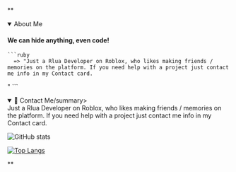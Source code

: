 **

<details open>
<summary>About Me</summary>
<p>

#### We can hide anything, even code!

    ```ruby
      => "Just a Rlua Developer on Roblox, who likes making friends / memories on the platform. If you need help with a project just contact me info in my Contact card.
"
    ```

</p>
</details>

<details open>
<summary>📨 Contact Me/summary>
<br>
 Just a Rlua Developer on Roblox, who likes making friends / memories on the platform. If you need help with a project just contact me info in my Contact card.
</details>

![GitHub stats](https://github-readme-stats.vercel.app/api?username=AuthZero&show_icons=true&theme=synthwave)

[![Top Langs](https://github-readme-stats.vercel.app/api/top-langs/?username=AuthZero&theme=synthwave)](https://github.com/anuraghazra/github-readme-stats)


**

